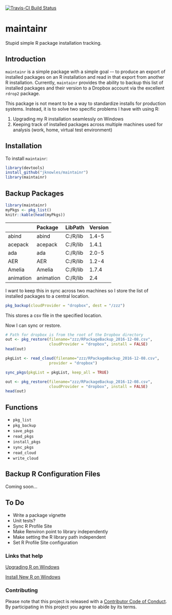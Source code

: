 
[![Travis-CI Build Status](https://travis-ci.org/jknowles/maintainr.svg?branch=master)](https://travis-ci.org/jknowles/maintainr)

maintainr
=========

Stupid simple R package installation tracking.

Introduction
------------

`maintainr` is a simple package with a simple goal -- to produce an export of installed packages on an R installation and read in that export from another R installation. Currently, `maintainr` provides the ability to backup this list of installed packages and their version to a Dropbox account via the excellent `rdrop2` package.

This package is not meant to be a way to standardize installs for production systems. Instead, it is to solve two specific problems I have with using R:

1.  Upgrading my R installation seamlessly on Windows
2.  Keeping track of installed packages across multiple machines used for analysis (work, home, virtual test environment)

Installation
------------

To install `maintainr`:

``` r
library(devtools)
install_github("jknowles/maintainr")
library(maintainr)
```

Backup Packages
---------------

``` r
library(maintainr)
myPkgs <- pkg_list()
knitr::kable(head(myPkgs))
```

|           | Package   | LibPath  | Version |
|-----------|:----------|:---------|:--------|
| abind     | abind     | C:/R/lib | 1.4-5   |
| acepack   | acepack   | C:/R/lib | 1.4.1   |
| ada       | ada       | C:/R/lib | 2.0-5   |
| AER       | AER       | C:/R/lib | 1.2-4   |
| Amelia    | Amelia    | C:/R/lib | 1.7.4   |
| animation | animation | C:/R/lib | 2.4     |

I want to keep this in sync across two machines so I store the list of installed packages to a central location.

``` r
pkg_backup(cloudProvider = "dropbox", dest = "/zzz")
```

This stores a csv file in the specified location.

Now I can sync or restore.

``` r
# Path for dropbox is from the root of the Dropbox directory
out <- pkg_restore(filename="zzz/RPackageBackup_2016-12-08.csv", 
                   cloudProvider = "dropbox", install = FALSE)
head(out)

pkgList <- read_cloud(filename="zzz/RPackageBackup_2016-12-08.csv", 
                   provider = "dropbox")

sync_pkgs(pkgList = pkgList, keep_all = TRUE)

out <- pkg_restore(filename="zzz/RPackageBackup_2016-12-08.csv", 
                   cloudProvider = "dropbox", install = FALSE)
head(out)
```

Functions
---------

-   `pkg_list`
-   `pkg_backup`
-   `save_pkgs`
-   `read_pkgs`
-   `install_pkgs`
-   `sync_pkgs`
-   `read_cloud`
-   `write_cloud`

Backup R Configuration Files
----------------------------

Coming soon...

To Do
-----

-   Write a package vignette
-   Unit tests?
-   Sync R Profile Site
-   Make Renviron point to library independently
-   Make setting the R library path independent
-   Set R Profile Site configuration

### Links that help

[Upgrading R on Windows](http://www.r-statistics.com/wp-content/uploads/2010/04/upgrading-R-on-windows.r.txt)

[Install New R on Windows](http://stackoverflow.com/questions/1401904/painless-way-to-install-a-new-version-of-r-on-windows)

### Contributing

Please note that this project is released with a [Contributor Code of Conduct](CONDUCT.md). By participating in this project you agree to abide by its terms.
